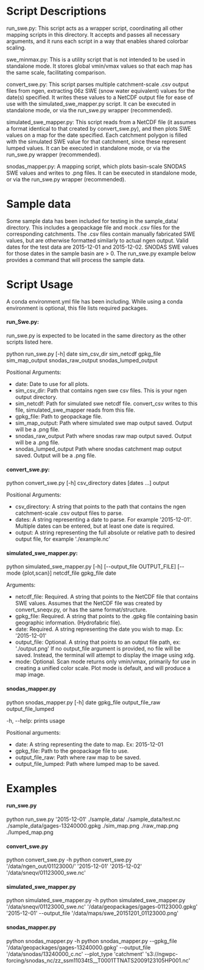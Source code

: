 # Script Descriptions

run_swe.py: This script acts as a wrapper script, coordinating all other mapping scripts in this directory. It accepts and passes all necessary arguments, and it runs each script in a way that enables shared colorbar scaling.

swe_minmax.py: This is a utility script that is not intended to be used in standalone mode. It stores global vmin/vmax values so that each map has the same scale, facilitating comparison. 

convert_swe.py: This script parses multiple catchment-scale .csv output files from ngen, extracting 06z SWE (snow water equivalent) values for the date(s) specified. It writes these values to a NetCDF output file for ease of use with the simulated_swe_mapper.py script. It can be executed in standalone mode, or via the run_swe.py wrapper (recommended). 

simulated_swe_mapper.py: This script reads from a NetCDF file (it assumes a format identical to that created by convert_swe.py), and then plots SWE values on a map for the date specified. Each catchment polygon is filled with the simulated SWE value for that catchment, since these represent lumped values. It can be executed in standalone mode, or via the run_swe.py wrapper (recommended). 

snodas_mapper.py: A mapping script, which plots basin-scale SNODAS SWE values and writes to .png files. It can be executed in standalone mode, or via the run_swe.py wrapper (recommended). 

# Sample data

Some sample data has been included for testing in the sample_data/ directory. This includes a geopackage file and mock .csv files for the corresponding catchments. The .csv files contain manually fabricated SWE values, but are otherwise formatted similarly to actual ngen output. Valid dates for the test data are 2015-12-01 and 2015-12-02. SNODAS SWE values for those dates in the sample basin are > 0. The run_swe.py example below provides a command that will process the sample data.

# Script Usage

A conda environment.yml file has been including. While using a conda environment is optional, this file lists required packages.

#### run_Swe.py:
run_swe.py is expected to be located in the same directory as the other scripts listed here. 

python run_swe.py [-h] date sim_csv_dir sim_netcdf gpkg_file sim_map_output snodas_raw_output snodas_lumped_output

Positional Arguments:  
- date: Date to use for all plots.
- sim_csv_dir: Path that contains ngen swe csv files. This is your ngen output directory.  
- sim_netcdf: Path for simulated swe netcdf file. convert_csv writes to this file, simulated_swe_mapper reads from this file.  
- gpkg_file: Path to geopackage file.  
- sim_map_output: Path where simulated swe map output saved. Output will be a .png file.  
- snodas_raw_output     Path where snodas raw map output saved. Output will be a .png file.
- snodas_lumped_output  Path where snodas catchment map output saved. Output will be a .png file.

#### convert_swe.py: 
python convert_swe.py [-h] csv_directory dates [dates ...] output

Positional Arguments:  
- csv_directory: A string that points to the path that contains the ngen catchment-scale .csv output files to parse.  
- dates: A string representing a date to parse. For example '2015-12-01'. Multiple dates can be entered, but at least one date is required.  
- output: A string representing the full absolute or relative path to desired output file, for example './example.nc'

#### simulated_swe_mapper.py:
python simulated_swe_mapper.py [-h] [--output_file OUTPUT_FILE] [--mode {plot,scan}] netcdf_file gpkg_file date

Arguments:  
- netcdf_file: Required. A string that points to the NetCDF file that contains SWE values. Assumes that the NetCDF file was created by convert_sneqv.py, or has the same format/structure.  
- gpkg_file: Required. A string that points to the .gpkg file containing basin geographic information. (Hydrofabric file).  
- date: Required. A string representing the date you wish to map. Ex: '2015-12-01'  
- output_file: Optional. A string that points to an output file path, ex: './output.png' If no output_file argument is provided, no file will be saved. Instead, the terminal will attempt to display the image using xdg.  
- mode: Optional. Scan mode returns only vmin/vmax, primarily for use in creating a unified color scale. Plot mode is default, and will produce a map image.

#### snodas_mapper.py

python snodas_mapper.py [-h] date gpkg_file output_file_raw output_file_lumped

-h, --help: prints usage

Positional arguments:  
- date: A string representing the date to map. Ex: 2015-12-01  
- gpkg_file: Path to the geopackage file to use.  
- output_file_raw: Path where raw map to be saved.  
- output_file_lumped: Path where lumped map to be saved.

# Examples

#### run_swe.py
python run_swe.py '2015-12-01' ./sample_data/ ./sample_data/test.nc ./sample_data/gages-13240000.gpkg ./sim_map.png ./raw_map.png ./lumped_map.png

#### convert_swe.py
python convert_swe.py -h
python convert_swe.py '/data/ngen_out/01123000/' '2015-12-01' '2015-12-02' '/data/sneqv/01123000_swe.nc'

#### simulated_swe_mapper.py
python simulated_swe_mapper.py -h
python simulated_swe_mapper.py '/data/sneqv/01123000_swe.nc' '/data/geopackages/gages-01123000.gpkg' '2015-12-01' --output_file '/data/maps/swe_20151201_01123000.png'

#### snodas_mapper.py
python snodas_mapper.py -h
python snodas_mapper.py --gpkg_file '/data/geopackages/gages-13240000.gpkg' --output_file '/data/snodas/13240000_c.nc' --plot_type 'catchment' 's3://ngwpc-forcing/snodas_nc/zz_ssm11034tS__T0001TTNATS2009123105HP001.nc'

